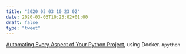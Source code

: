 ```yaml
---
title: "2020 03 03 10 23 02"
date: 2020-03-03T10:23:02+01:00
draft: false
type: "tweet"
---
```

[Automating Every Aspect of Your Python Project](https://martinheinz.dev/blog/17), using Docker. `#python`
